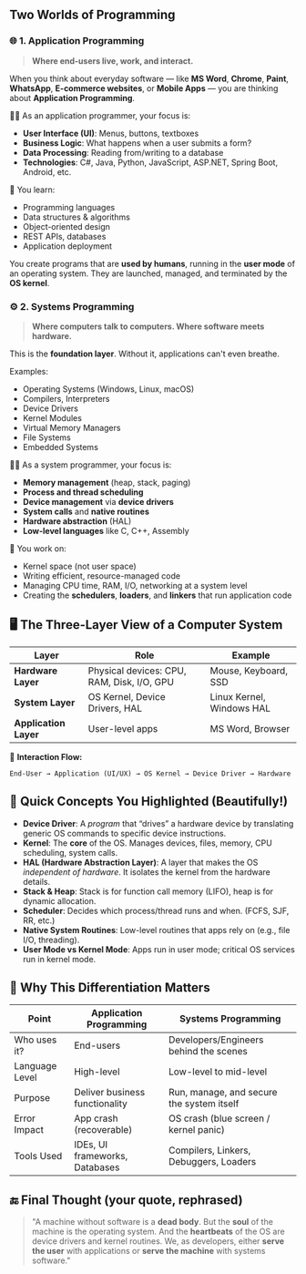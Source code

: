 ## Two Worlds of Programming

### 🌐 1. **Application Programming**

> **Where end-users live, work, and interact.**

When you think about everyday software — like **MS Word**, **Chrome**, **Paint**, **WhatsApp**, **E-commerce websites**, or **Mobile Apps** — you are thinking about **Application Programming**.

🧑‍💻 As an application programmer, your focus is:

* **User Interface (UI)**: Menus, buttons, textboxes
* **Business Logic**: What happens when a user submits a form?
* **Data Processing**: Reading from/writing to a database
* **Technologies**: C#, Java, Python, JavaScript, ASP.NET, Spring Boot, Android, etc.

🧠 You learn:

* Programming languages
* Data structures & algorithms
* Object-oriented design
* REST APIs, databases
* Application deployment

You create programs that are **used by humans**, running in the **user mode** of an operating system. They are launched, managed, and terminated by the **OS kernel**.


### ⚙️ 2. **Systems Programming**

> **Where computers talk to computers. Where software meets hardware.**

This is the **foundation layer**. Without it, applications can't even breathe.

Examples:

* Operating Systems (Windows, Linux, macOS)
* Compilers, Interpreters
* Device Drivers
* Kernel Modules
* Virtual Memory Managers
* File Systems
* Embedded Systems

🧑‍🔧 As a system programmer, your focus is:

* **Memory management** (heap, stack, paging)
* **Process and thread scheduling**
* **Device management** via **device drivers**
* **System calls** and **native routines**
* **Hardware abstraction** (HAL)
* **Low-level languages** like C, C++, Assembly

🧠 You work on:

* Kernel space (not user space)
* Writing efficient, resource-managed code
* Managing CPU time, RAM, I/O, networking at a system level
* Creating the **schedulers**, **loaders**, and **linkers** that run application code


## 🖥️ **The Three-Layer View of a Computer System**

| Layer                 | Role                                       | Example                   |
| --------------------- | ------------------------------------------ | ------------------------- |
| **Hardware Layer**    | Physical devices: CPU, RAM, Disk, I/O, GPU | Mouse, Keyboard, SSD      |
| **System Layer**      | OS Kernel, Device Drivers, HAL             | Linux Kernel, Windows HAL |
| **Application Layer** | User-level apps                            | MS Word, Browser          |

🔁 **Interaction Flow:**

`End-User → Application (UI/UX) → OS Kernel → Device Driver → Hardware`


## 🧠 Quick Concepts You Highlighted (Beautifully!)

* **Device Driver**: A *program* that “drives” a hardware device by translating generic OS commands to specific device instructions.
* **Kernel**: The **core** of the OS. Manages devices, files, memory, CPU scheduling, system calls.
* **HAL (Hardware Abstraction Layer)**: A layer that makes the OS *independent of hardware*. It isolates the kernel from the hardware details.
* **Stack & Heap**: Stack is for function call memory (LIFO), heap is for dynamic allocation.
* **Scheduler**: Decides which process/thread runs and when. (FCFS, SJF, RR, etc.)
* **Native System Routines**: Low-level routines that apps rely on (e.g., file I/O, threading).
* **User Mode vs Kernel Mode**: Apps run in user mode; critical OS services run in kernel mode.


## 🎯 Why This Differentiation Matters

| Point          | Application Programming        | Systems Programming                       |
| -------------- | ------------------------------ | ----------------------------------------- |
| Who uses it?   | End-users                      | Developers/Engineers behind the scenes    |
| Language Level | High-level                     | Low-level to mid-level                    |
| Purpose        | Deliver business functionality | Run, manage, and secure the system itself |
| Error Impact   | App crash (recoverable)        | OS crash (blue screen / kernel panic)     |
| Tools Used     | IDEs, UI frameworks, Databases | Compilers, Linkers, Debuggers, Loaders    |



## 🔚 Final Thought (your quote, rephrased)

> "A machine without software is a **dead body**. But the **soul** of the machine is the operating system. And the **heartbeats** of the OS are device drivers and kernel routines. We, as developers, either **serve the user** with applications or **serve the machine** with systems software."

